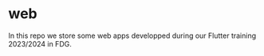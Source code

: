 # web

In this repo we store some web apps developped during our Flutter training 2023/2024 in FDG.
